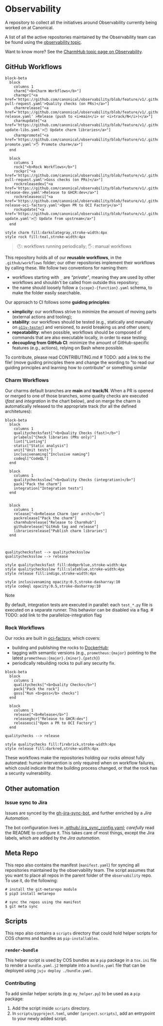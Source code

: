 # Observability

A repository to collect all the initiatives around Observability currently being
worked on at Canonical.

A list of all the active repositories maintained by the Observability team can be found using the [observability topic](https://github.com/search?q=topic%3Aobservability+org%3Acanonical+fork%3Atrue+archived%3Afalse&type=repositories).

Want to know more? See the [CharmHub topic page on Observability](https://charmhub.io/topics/canonical-observability-stack).

## GitHub Workflows

```mermaid
block-beta
  block
    columns 1
    charm["<b>Charm Workflows</b>"]
    charmpr["<a href='https://github.com/canonical/observability/blob/feature/v1/.github/workflows/charm-pull-request.yaml'>Quality checks (on PRs)</a>"]
    charmrelease["<a href='https://github.com/canonical/observability/blob/feature/v1/.github/workflows/charm-release.yaml' >Release (push to <i>main</i> or <i>track/N</i>)</a>"]
    charmupdate["<a href='https://github.com/canonical/observability/blob/feature/v1/.github/workflows/charm-update-libs.yaml'>🕛 Update charm libraries</a>"]
    charmpromote["<a href='https://github.com/canonical/observability/blob/feature/v1/.github/workflows/charm-promote.yaml'>🖐 Promote charm</a>"]
  end

  block
    columns 1
    rock["<b>Rock Workflows</b>"]
    rockpr["<a href='https://github.com/canonical/observability/blob/feature/v1/.github/workflows/rock-pull-request.yaml'>Goss checks (on PRs)</a>"]
    rockreleasedev["<a href='https://github.com/canonical/observability/blob/feature/v1/.github/workflows/rock-release-dev.yaml'>Release to GHCR:dev</a>"]
    rockreleaseoci["<a href='https://github.com/canonical/observability/blob/feature/v1/.github/workflows/rock-release-oci-factory.yaml'>Open PR to OCI Factory</a>"]
    rockupdate["<a href='https://github.com/canonical/observability/blob/feature/v1/.github/workflows/rock-update.yaml'>🕛 Update from upstream</a>"]
  end

style charm fill:darkslategray,stroke-width:4px
style rock fill:teal,stroke-width:4px
```

> 🕛: workflows running periodically; 🖐: manual workflows

This repository holds all of our **reusable workflows**, in the `.github/workflows` folder; our other repositories implement their workflows by calling these. We follow two conventions for naming them:
- workflows starting with `_` are *“private”*, meaning they are used by other workflows and shouldn't be called from outside this repository;
- the name should loosely follow a `{scope}-{function}.yaml` schema, to make the folder easily searchable.

Our approach to CI follows some **guiding principles**:
- **simplicity**: our workflows strive to minimize the amount of moving parts (external actions and tooling);
- **stability**: our workflows should be tested (e.g., statically and manually on [`o11y-tester`](https://github.com/canonical/o11y-tester-operator)) and versioned, to avoid breaking us and other users;
- **repeatability**: when possible, workflows should be composed of commands that are also executable locally, in order to ease testing;
- **decoupling from GitHub CI**: minimize the amount of GitHub-specific features (e.g., actions), relying on Bash where possible.

To contribute, please read CONTRIBUTING.md # TODO: add a link to the file! (move guiding principles there and change the wording to "to read our guiding principles and learning how to contribute" or something similar


### Charm Workflows

Our charms default branches are **main** and **track/N**. When a PR is opened or merged to one of those branches, some quality checks are executed (*fast* and *integration* in the chart below), and on merge the charm is automatically released to the appropriate track (for all the defined architetures):

```mermaid
block-beta
  block
    columns 1
    qualitychecksfast["<b>Quality Checks (fast)</b>"]
    prlabels["Check libraries (PRs only)"]
    lint["Linting"]
    static["Static analysis"]
    unit["Unit tests"]
    inclusivenaming["Inclusive naming"]
    codeql["CodeQL"]
  end

  block
    columns 1
    qualitychecksslow["<b>Quality Checks (integration)</b>"]
    pack["Pack the charm"]
    integration["Integration tests"]
  end


  block
    columns 1
    release["<b>Release Charm (per arch)</b>"]
    packrelease["Pack the charm"]
    charmhubrelease["Release to Charmhub"]
    githubrelease["GitHub tag and release"]
    librariesrelease["Publish charm libraries"]
  end



qualitychecksfast --> qualitychecksslow
qualitychecksslow --> release

style qualitychecksfast fill:dodgerblue,stroke-width:4px
style qualitychecksslow fill:slateblue,stroke-width:4px
style release fill:indigo,stroke-width:4px

style inclusivenaming opacity:0.5,stroke-dasharray:10
style codeql opacity:0.5,stroke-dasharray:10
```

> [!note]
> By default, integration tests are executed in parallel: each `test_*.py` file is executed on a separate runner. This behavior can be disabled via a flag. # TODO: add link to the parallelize-integration flag

### Rock Workflows

Our rocks are built in [oci-factory](https://github.com/canonical/oci-factory/), which covers:
- building and publishing the rocks to [DockerHub](https://hub.docker.com/u/ubuntu);
- tagging with semantic versions (e.g., `prometheus:{major}` pointing to the latest `prometheus:{major}.{minor}.{patch}`)
- periodically rebuilding rocks to pull any security fix.

```mermaid
block-beta
  block
    columns 1
    qualitychecks["<b>Quality Checks</b>"]
    pack["Pack the rock"]
    goss["Run <b>goss</b> checks"]
  end

  block
    columns 1
    release["<b>Release</b>"]
    releaseghcr["Release to GHCR:dev"]
    releaseoci["Open a PR to OCI Factory"]
  end

qualitychecks --> release

style qualitychecks fill:firebrick,stroke-width:4px
style release fill:darkred,stroke-width:4px
```

These workflows make the repositories holding our rocks *almost* fully automated: human intervention is only required when on workflow failures, which could indicate that the building process changed, or that the rock has a security vulnerability.

## Other automation

### Issue sync to Jira

Issues are synced by the [gh-jira-sync-bot](https://github.com/canonical/gh-jira-sync-bot/blob/main/README.md), and further enriched by a *Jira Automation*.

The bot configuration lives in [.github/.jira_sync_config.yaml](https://github.com/canonical/observability/blob/main/.github/.jira_sync_config.yaml); *carefully* read the README to configure it. This 
takes care of most things, except the Jira labels, which are added by the *Jira automation*.

## Meta Repo

This repo also contains the manifest (`manifest.yaml`) for syncing all repositories maintained by the observability team.
The script assumes that you want to place all repos in the parent folder of the `observability` repo. To use it, do the following:

```
# install the git-metarepo module
$ pip3 install metarepo

# sync the repos using the manifest
$ git meta sync
```
## Scripts
This repo also contains a `scripts` directory that could hold helper scripts for COS charms and bundles as `pip-installables`.

### `render-bundle`
This helper script is used by COS bundles as a `pip` package in a `tox.ini` file to render a `bundle.yaml.j2` template into a `bundle.yaml` file that can be deployed using `juju deploy ./bundle.yaml`.

### Contributing
To add similar helper scripts (e.g: `my_helper.py`) to be used as a `pip` package:

1. Add the script inside `scripts` directory.
2. In `scripts/pyproject.toml`, under `[project.scripts]`, add an entrypoint to your newly added script.
